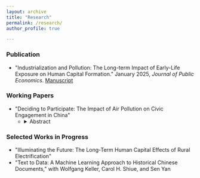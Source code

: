 ```yaml
---
layout: archive
title: "Research"
permalink: /research/
author_profile: true

---
```


### Publication
* "Industrialization and Pollution: The Long-term Impact of Early-Life Exposure on Human Capital Formation." January 2025, *Journal of Public Economics*. [Manuscript](../files/IndustrialPollution_Manuscript.pdf) 

### Working Papers
* "Deciding to Participate: The Impact of Air Pollution on Civic Engagement in China"
  * <details><summary>Abstract</summary>  Coming soon...  </details>


### Selected Works in Progress
* "Illuminating the Future: The Long-Term Human Capital Effects of Rural Electrification"
* "Text to Data: A Machine Learning Approach to Historical Chinese Documents," with Wolfgang Keller, Carol H. Shiue, and Sen Yan




